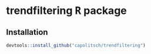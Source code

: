 # trendfiltering <tt>R</tt> package

## Installation
``` r
devtools::install_github("capolitsch/trendfiltering")
```
